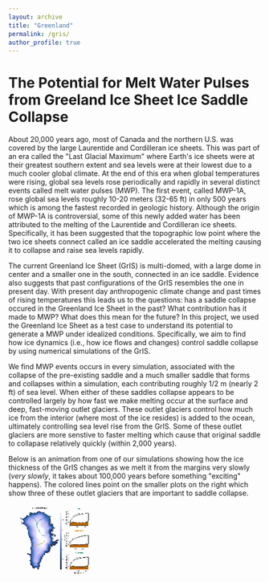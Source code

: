 ```yaml
---
layout: archive
title: "Greenland"
permalink: /gris/
author_profile: true
---
```


# The Potential for Melt Water Pulses from Greeland Ice Sheet Ice Saddle Collapse

About 20,000 years ago, most of Canada and the northern U.S. was covered by the large Laurentide and Cordilleran ice sheets. This was part of an era called the "Last Glacial Maximum" where Earth's ice sheets were at their greatest southern extent and sea levels were at their lowest due to a much cooler global climate. At the end of this era when global temperatures were rising, global sea levels rose periodically and rapidly in several distinct events called melt water pulses (MWP). The first event, called MWP-1A, rose global sea levels roughly 10-20 meters (32-65 ft) in only 500 years which is among the fastest recorded in geologic history.  Although the origin of MWP-1A is controversial, some of this newly added water has been attributed to the melting of the Laurentide and Cordilleran ice sheets. Specifically, it has been suggested that the topographic low point where the two ice sheets connect called an ice saddle accelerated the melting causing it to collapse and raise sea levels rapidly.

The current Greenland Ice Sheet (GrIS) is multi-domed, with a large dome in center and a smaller one in the south, connected in an ice saddle. Evidence also suggests that past configurations of the GrIS resembles the one in present day. With present day anthropogenic climate change and past times of rising temperatures this leads us to the questions: has a saddle collapse occured in the Greenland Ice Sheet in the past? What contribution has it made to MWP? What does this mean for the future? In this project, we used the Greenland Ice Sheet as a test case to understand its potential to generate a MWP under idealized conditions. Specifically, we aim to find how ice dynamics (i.e., how ice flows and changes) control saddle collapse by using numerical simulations of the GrIS. 

We find MWP events occurs in every simulation, associated with the collapse of the pre-existing saddle and a much smaller saddle that forms and collapses within a simulation, each contributing roughly 1/2 m (nearly 2 ft) of sea level. When either of these saddles collapse appears to be controlled largely by how fast we make melting occur at the surface and deep, fast-moving outlet glaciers. These outlet glaciers control how much ice from the interior (where most of the ice resides) is added to the ocean, ultimately controlling sea level rise from the GrIS. Some of these outlet glaciers are more senstive to faster melting which cause that original saddle to collapase relatively quickly (within 2,000 years). 

Below is an animation from one of our simulations showing how the ice thickness of the GrIS changes as we melt it from the margins very slowly (_very slowly_, it takes about 100,000 years before something "exciting" happens). The colored lines point on the smaller plots on the right which show three of these outlet glaciers that are important to saddle collapse.

![Results animation](https://raw.githubusercontent.com/chasechivers/chasechivers.github.io/master/files/AGU22trans_movie_new_atr=2.5e-5.gif)
